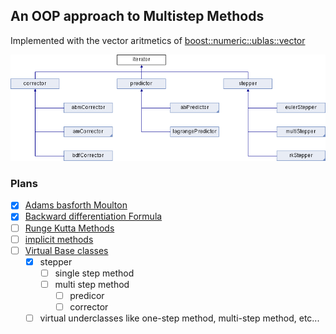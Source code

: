 ## An OOP approach to Multistep Methods 

Implemented with the vector aritmetics of [boost::numeric::ublas::vector](http://www.boost.org/doc/libs/1_41_0/libs/numeric/ublas/doc/vector.htm)

![](inheritanceDiagram.png)


### Plans
- [x] [Adams basforth Moulton](https://en.wikipedia.org/wiki/Linear_multistep_method#Adams.E2.80.93Moulton_methods)
- [x] [Backward differentiation Formula](https://en.wikipedia.org/wiki/Backward_differentiation_formula)
- [ ] [Runge Kutta Methods](https://en.wikipedia.org/wiki/Runge%E2%80%93Kutta_methods)
- [ ] [implicit methods](https://en.wikipedia.org/wiki/Explicit_and_implicit_methods)
- [ ] [Virtual Base classes](https://en.wikipedia.org/wiki/Virtual_inheritance)
  - [x] stepper
    - [ ] single step method
    - [ ] multi step method
      - [ ] predicor
      - [ ] corrector
  - [ ] virtual underclasses like one-step method, multi-step method, etc...
